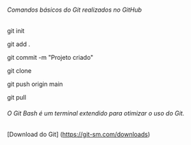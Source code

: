 ###### Comandos básicos do Git realizados no GitHub

git init

git add .

git commit -m "Projeto criado"

git clone 

git push origin main

git pull

###### O Git Bash é um terminal extendido para otimizar o uso do Git.

[Download do Git] (https://git-sm.com/downloads)